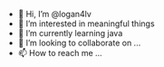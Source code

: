 - 👋 Hi, I’m @logan4lv
- 👀 I’m interested in meaningful things
- 🌱 I’m currently learning java
- 💞️ I’m looking to collaborate on ...
- 📫 How to reach me ...

<!---
logan4lv/logan4lv is a ✨ special ✨ repository because its `README.md` (this file) appears on your GitHub profile.
You can click the Preview link to take a look at your changes.
--->
